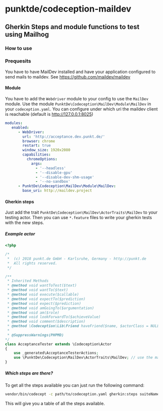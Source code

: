 # punktde/codeception-maildev

## Gherkin Steps and module functions to test using Mailhog

### How to use

### Prequesits

You have to have MailDev installed and have your application configured to send mails to maildev. See https://github.com/maildev/maildev

#### Module

You have to add the `Webdriver` module to your config to use the `MailDev` module.
Use the module `PunktDe\Codeception\MailDev\Module\MailDev` in your `codeception.yaml`. You can configure under which uri the maildev client is reachable (default is http://127.0.0.1:8025)

```yaml
modules:
   enabled:
      - WebDriver:
        url: 'http://acceptance.dev.punkt.de/'
        browser: chrome
        restart: true
        window_size: 1920x2080
        capabilities:
          chromeOptions:
            args:
              - '--headless'
              - '--disable-gpu'
              - '--disable-dev-shm-usage'
              - '--no-sandbox'
      - PunktDe\Codeception\MailDev\Module\MailDev:
        base_uri: http://maildev.project
```

#### Gherkin steps

Just add the trait `PunktDe\Codeception\MailDev\ActorTraits\MailDev` to your testing actor. Then you can use `*.feature` files to write your gherkin tests with the new steps.

##### Example actor

```php
<?php

/*
 *  (c) 2018 punkt.de GmbH - Karlsruhe, Germany - http://punkt.de
 *  All rights reserved.
 */

/**
 * Inherited Methods
 * @method void wantToTest($text)
 * @method void wantTo($text)
 * @method void execute($callable)
 * @method void expectTo($prediction)
 * @method void expect($prediction)
 * @method void amGoingTo($argumentation)
 * @method void am($role)
 * @method void lookForwardTo($achieveValue)
 * @method void comment($description)
 * @method \Codeception\Lib\Friend haveFriend($name, $actorClass = NULL)
 *
 * @SuppressWarnings(PHPMD)
*/
class AcceptanceTester extends \Codeception\Actor
{
    use _generated\AcceptanceTesterActions;
    use \PunktDe\Codeception\MailDev\ActorTraits\MailDev; // use the maildev steps trait
}
```

##### Which steps are there?

To get all the steps available you can just run the following command:

```bash
vendor/bin/codecept -c path/to/codeception.yaml gherkin:steps suiteName
```

This will give you a table of all the steps available.
